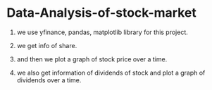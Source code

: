 # Data-Analysis-of-stock-market

1. we use yfinance, pandas, matplotlib library for this project.

2. we get info of share.

3. and then we plot a graph of stock price over a time.

4. we also get information of dividends of stock and plot a graph of dividends over a time.
